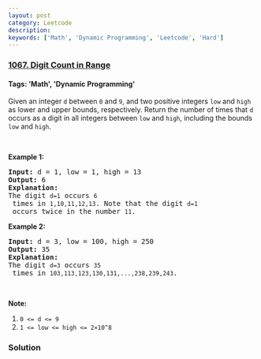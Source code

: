 ```yaml
---
layout: post
category: Leetcode
description: 
keywords: ['Math', 'Dynamic Programming', 'Leetcode', 'Hard']
---
```

### [1067. Digit Count in Range](https://leetcode.com/problems/digit-count-in-range)

#### Tags: 'Math', 'Dynamic Programming'

<div class="content__u3I1 question-content__JfgR"><div>Given an integer <code>d</code> between <code>0</code> and <code>9</code>, and two positive integers <code>low</code> and <code>high</code> as lower and upper bounds, respectively. Return the number of times that <code>d</code> occurs as a digit in all integers between <code>low</code> and <code>high</code>, including the bounds <code>low</code> and <code>high</code>.
<p> </p>
<p><strong>Example 1:</strong></p>
<pre><strong>Input: </strong>d = <span id="example-input-1-1">1</span>, low = <span id="example-input-1-2">1</span>, high = <span id="example-input-1-3">13</span>
<strong>Output: </strong><span id="example-output-1">6</span>
<strong>Explanation: </strong>
The digit <code>d=1</code> occurs <code>6</code> times in <code>1,10,11,12,13</code>. Note that the digit <code>d=1</code> occurs twice in the number <code>11</code>.
</pre>
<div>
<p><strong>Example 2:</strong></p>
<pre><strong>Input: </strong>d = <span id="example-input-2-1">3</span>, low = <span id="example-input-2-2">100</span>, high = <span id="example-input-2-3">250</span>
<strong>Output: </strong><span id="example-output-2">35</span>
<strong>Explanation: </strong>
The digit <code>d=3</code> occurs <code>35</code> times in <code>103,113,123,130,131,...,238,239,243</code>.
</pre>
<p> </p>
<p><strong>Note:</strong></p>
<ol>
<li><code>0 &lt;= d &lt;= 9</code></li>
<li><code>1 &lt;= low &lt;= high &lt;= 2×10^8</code></li>
</ol>
</div></div></div>

### Solution
